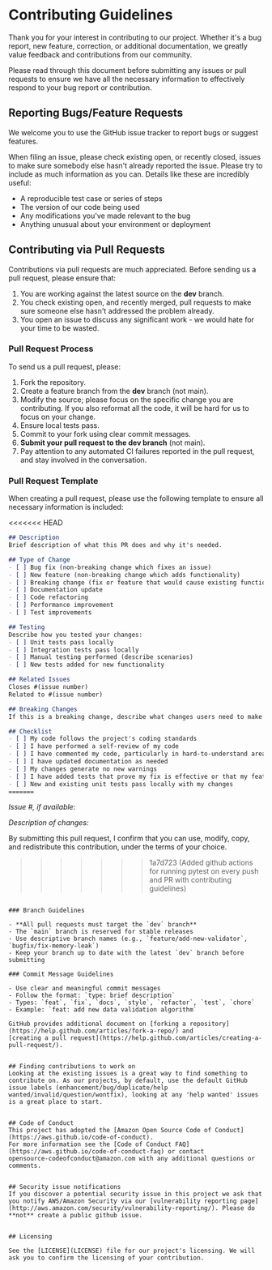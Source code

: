 # Contributing Guidelines

Thank you for your interest in contributing to our project. Whether it's a bug report, new feature, correction, or additional
documentation, we greatly value feedback and contributions from our community.

Please read through this document before submitting any issues or pull requests to ensure we have all the necessary
information to effectively respond to your bug report or contribution.


## Reporting Bugs/Feature Requests

We welcome you to use the GitHub issue tracker to report bugs or suggest features.

When filing an issue, please check existing open, or recently closed, issues to make sure somebody else hasn't already
reported the issue. Please try to include as much information as you can. Details like these are incredibly useful:

* A reproducible test case or series of steps
* The version of our code being used
* Any modifications you've made relevant to the bug
* Anything unusual about your environment or deployment


## Contributing via Pull Requests

Contributions via pull requests are much appreciated. Before sending us a pull request, please ensure that:

1. You are working against the latest source on the **dev** branch.
2. You check existing open, and recently merged, pull requests to make sure someone else hasn't addressed the problem already.
3. You open an issue to discuss any significant work - we would hate for your time to be wasted.

### Pull Request Process

To send us a pull request, please:

1. Fork the repository.
2. Create a feature branch from the **dev** branch (not main).
3. Modify the source; please focus on the specific change you are contributing. If you also reformat all the code, it will be hard for us to focus on your change.
4. Ensure local tests pass.
5. Commit to your fork using clear commit messages.
6. **Submit your pull request to the dev branch** (not main).
7. Pay attention to any automated CI failures reported in the pull request, and stay involved in the conversation.

### Pull Request Template

When creating a pull request, please use the following template to ensure all necessary information is included:

<<<<<<< HEAD
```markdown
## Description
Brief description of what this PR does and why it's needed.

## Type of Change
- [ ] Bug fix (non-breaking change which fixes an issue)
- [ ] New feature (non-breaking change which adds functionality)
- [ ] Breaking change (fix or feature that would cause existing functionality to not work as expected)
- [ ] Documentation update
- [ ] Code refactoring
- [ ] Performance improvement
- [ ] Test improvements

## Testing
Describe how you tested your changes:
- [ ] Unit tests pass locally
- [ ] Integration tests pass locally
- [ ] Manual testing performed (describe scenarios)
- [ ] New tests added for new functionality

## Related Issues
Closes #(issue number)
Related to #(issue number)

## Breaking Changes
If this is a breaking change, describe what changes users need to make to their code.

## Checklist
- [ ] My code follows the project's coding standards
- [ ] I have performed a self-review of my code
- [ ] I have commented my code, particularly in hard-to-understand areas
- [ ] I have updated documentation as needed
- [ ] My changes generate no new warnings
- [ ] I have added tests that prove my fix is effective or that my feature works
- [ ] New and existing unit tests pass locally with my changes
=======
```
*Issue #, if available:*

*Description of changes:*


By submitting this pull request, I confirm that you can use, modify, copy, and redistribute this contribution, under the terms of your choice.
>>>>>>> 1a7d723 (Added github actions for running pytest on every push and PR with contributing guidelines)
```

### Branch Guidelines

- **All pull requests must target the `dev` branch**
- The `main` branch is reserved for stable releases
- Use descriptive branch names (e.g., `feature/add-new-validator`, `bugfix/fix-memory-leak`)
- Keep your branch up to date with the latest `dev` branch before submitting

### Commit Message Guidelines

- Use clear and meaningful commit messages
- Follow the format: `type: brief description`
- Types: `feat`, `fix`, `docs`, `style`, `refactor`, `test`, `chore`
- Example: `feat: add new data validation algorithm`

GitHub provides additional document on [forking a repository](https://help.github.com/articles/fork-a-repo/) and
[creating a pull request](https://help.github.com/articles/creating-a-pull-request/).


## Finding contributions to work on
Looking at the existing issues is a great way to find something to contribute on. As our projects, by default, use the default GitHub issue labels (enhancement/bug/duplicate/help wanted/invalid/question/wontfix), looking at any 'help wanted' issues is a great place to start.


## Code of Conduct
This project has adopted the [Amazon Open Source Code of Conduct](https://aws.github.io/code-of-conduct).
For more information see the [Code of Conduct FAQ](https://aws.github.io/code-of-conduct-faq) or contact
opensource-codeofconduct@amazon.com with any additional questions or comments.


## Security issue notifications
If you discover a potential security issue in this project we ask that you notify AWS/Amazon Security via our [vulnerability reporting page](http://aws.amazon.com/security/vulnerability-reporting/). Please do **not** create a public github issue.


## Licensing

See the [LICENSE](LICENSE) file for our project's licensing. We will ask you to confirm the licensing of your contribution.
